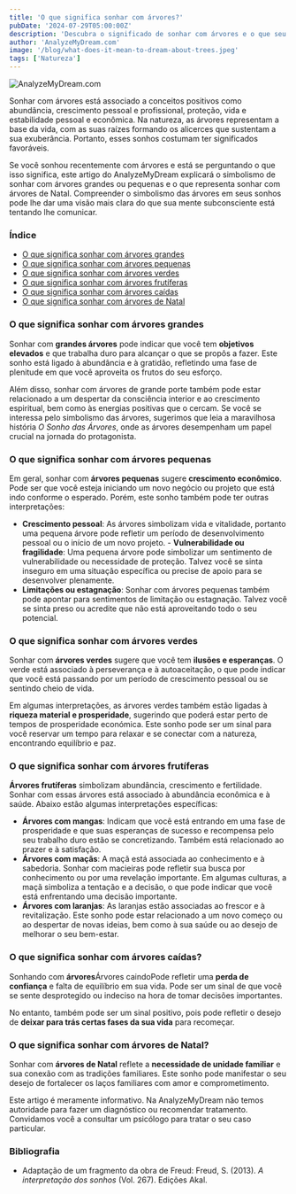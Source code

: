 ```yaml
---
title: 'O que significa sonhar com árvores?'
pubDate: '2024-07-29T05:00:00Z'
description: 'Descubra o significado de sonhar com árvores e o que seu subconsciente pode estar lhe comunicando.'
author: 'AnalyzeMyDream.com'
image: '/blog/what-does-it-mean-to-dream-about-trees.jpeg'
tags: ['Natureza']
---
```


![AnalyzeMyDream.com](/blog/what-does-it-mean-to-dream-about-trees.jpeg)

Sonhar com árvores está associado a conceitos positivos como abundância, crescimento pessoal e profissional, proteção, vida e estabilidade pessoal e econômica. Na natureza, as árvores representam a base da vida, com as suas raízes formando os alicerces que sustentam a sua exuberância. Portanto, esses sonhos costumam ter significados favoráveis.

Se você sonhou recentemente com árvores e está se perguntando o que isso significa, este artigo do AnalyzeMyDream explicará o simbolismo de sonhar com árvores grandes ou pequenas e o que representa sonhar com árvores de Natal. Compreender o simbolismo das árvores em seus sonhos pode lhe dar uma visão mais clara do que sua mente subconsciente está tentando lhe comunicar.

### Índice

- [O que significa sonhar com árvores grandes](#o-que-significa-sonhar-com-árvores-grandes)
- [O que significa sonhar com árvores pequenas](#o-que-significa-sonhar-com-árvores-pequenas)
- [O que significa sonhar com árvores verdes](#o-que-significa-sonhar-com-árvores-verdes)
- [O que significa sonhar com árvores frutíferas](#o-que-significa-sonhar-com-árvores-frutíferas)
- [O que significa sonhar com árvores caídas](#o-que-significa-sonhar-com-árvores-caídas)
- [O que significa sonhar com árvores de Natal](#o-que-significa-sonhar-com-árvores-de-Natal)

### O que significa sonhar com árvores grandes

Sonhar com **grandes árvores** pode indicar que você tem **objetivos elevados** e que trabalha duro para alcançar o que se propôs a fazer. Este sonho está ligado à abundância e à gratidão, refletindo uma fase de plenitude em que você aproveita os frutos do seu esforço. 

Além disso, sonhar com árvores de grande porte também pode estar relacionado a um despertar da consciência interior e ao crescimento espiritual, bem como às energias positivas que o cercam. Se você se interessa pelo simbolismo das árvores, sugerimos que leia a maravilhosa história *O Sonho das Árvores*, onde as árvores desempenham um papel crucial na jornada do protagonista. 

### O que significa sonhar com árvores pequenas

Em geral, sonhar com **árvores pequenas** sugere **crescimento econômico**. Pode ser que você esteja iniciando um novo negócio ou projeto que está indo conforme o esperado. Porém, este sonho também pode ter outras interpretações:

- **Crescimento pessoal**: As árvores simbolizam vida e vitalidade, portanto uma pequena árvore pode refletir um período de desenvolvimento pessoal ou o início de um novo projeto. - **Vulnerabilidade ou fragilidade**: Uma pequena árvore pode simbolizar um sentimento de vulnerabilidade ou necessidade de proteção. Talvez você se sinta inseguro em uma situação específica ou precise de apoio para se desenvolver plenamente. 
- **Limitações ou estagnação**: Sonhar com árvores pequenas também pode apontar para sentimentos de limitação ou estagnação. Talvez você se sinta preso ou acredite que não está aproveitando todo o seu potencial. 

### O que significa sonhar com árvores verdes

Sonhar com **árvores verdes** sugere que você tem **ilusões e esperanças**. O verde está associado à perseverança e à autoaceitação, o que pode indicar que você está passando por um período de crescimento pessoal ou se sentindo cheio de vida. 

Em algumas interpretações, as árvores verdes também estão ligadas à **riqueza material e prosperidade**, sugerindo que poderá estar perto de tempos de prosperidade económica. Este sonho pode ser um sinal para você reservar um tempo para relaxar e se conectar com a natureza, encontrando equilíbrio e paz. 

### O que significa sonhar com árvores frutíferas

**Árvores frutíferas** simbolizam abundância, crescimento e fertilidade. Sonhar com essas árvores está associado à abundância econômica e à saúde. Abaixo estão algumas interpretações específicas:

- **Árvores com mangas**: Indicam que você está entrando em uma fase de prosperidade e que suas esperanças de sucesso e recompensa pelo seu trabalho duro estão se concretizando. Também está relacionado ao prazer e à satisfação.
- **Árvores com maçãs**: A maçã está associada ao conhecimento e à sabedoria. Sonhar com macieiras pode refletir sua busca por conhecimento ou por uma revelação importante. Em algumas culturas, a maçã simboliza a tentação e a decisão, o que pode indicar que você está enfrentando uma decisão importante.
- **Árvores com laranjas**: As laranjas estão associadas ao frescor e à revitalização. Este sonho pode estar relacionado a um novo começo ou ao despertar de novas ideias, bem como à sua saúde ou ao desejo de melhorar o seu bem-estar.

### O que significa sonhar com árvores caídas?

Sonhando com **árvores**Árvores caindoPode refletir uma **perda de confiança** e falta de equilíbrio em sua vida. Pode ser um sinal de que você se sente desprotegido ou indeciso na hora de tomar decisões importantes. 

No entanto, também pode ser um sinal positivo, pois pode refletir o desejo de **deixar para trás certas fases da sua vida** para recomeçar. 

### O que significa sonhar com árvores de Natal?

Sonhar com **árvores de Natal** reflete a **necessidade de unidade familiar** e sua conexão com as tradições familiares. Este sonho pode manifestar o seu desejo de fortalecer os laços familiares com amor e comprometimento. 

Este artigo é meramente informativo. Na AnalyzeMyDream não temos autoridade para fazer um diagnóstico ou recomendar tratamento. Convidamos você a consultar um psicólogo para tratar o seu caso particular. 

### Bibliografia

- Adaptação de um fragmento da obra de Freud: Freud, S. (2013). *A interpretação dos sonhos* (Vol. 267). Edições Akal.